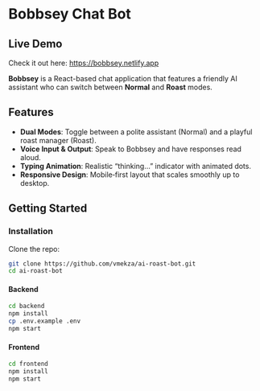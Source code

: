 # Bobbsey Chat Bot

## Live Demo

Check it out here: https://bobbsey.netlify.app

**Bobbsey** is a React-based chat application that features a friendly AI assistant who can switch between **Normal** and **Roast** modes.

## Features

- **Dual Modes**: Toggle between a polite assistant (Normal) and a playful roast manager (Roast).
- **Voice Input & Output**: Speak to Bobbsey and have responses read aloud.
- **Typing Animation**: Realistic “thinking…” indicator with animated dots.
- **Responsive Design**: Mobile‑first layout that scales smoothly up to desktop.

## Getting Started

### Installation

Clone the repo:

```bash
git clone https://github.com/vmekza/ai-roast-bot.git
cd ai-roast-bot
```

#### Backend

```bash
cd backend
npm install
cp .env.example .env
npm start
```

#### Frontend

```bash
cd frontend
npm install
npm start
```
